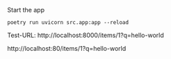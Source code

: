Start the app
```shell
poetry run uvicorn src.app:app --reload
```

Test-URL:
http://localhost:8000/items/1?q=hello-world

http://localhost:80/items/1?q=hello-world